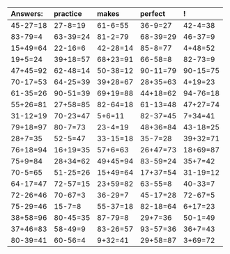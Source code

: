| Answers: | practice | makes | perfect | ! |
| :--- | :--- | :--- | :--- | :--- |
| 45-27=18 | 27-8=19 | 61-6=55 | 36-9=27 | 42-4=38 | 
| 83-79=4 | 63-39=24 | 81-2=79 | 68-39=29 | 46-37=9 | 
| 15+49=64 | 22-16=6 | 42-28=14 | 85-8=77 | 4+48=52 | 
| 19+5=24 | 39+18=57 | 68+23=91 | 66-58=8 | 82-73=9 | 
| 47+45=92 | 62-48=14 | 50-38=12 | 90-11=79 | 90-15=75 | 
| 70-17=53 | 64-25=39 | 39+28=67 | 28+35=63 | 4+19=23 | 
| 61-35=26 | 90-51=39 | 69+19=88 | 44+18=62 | 94-76=18 | 
| 55+26=81 | 27+58=85 | 82-64=18 | 61-13=48 | 47+27=74 | 
| 31-12=19 | 70-23=47 | 5+6=11 | 82-37=45 | 7+34=41 | 
| 79+18=97 | 80-7=73 | 23-4=19 | 48+36=84 | 43-18=25 | 
| 28+7=35 | 52-5=47 | 33-15=18 | 35-7=28 | 39+32=71 | 
| 76+18=94 | 16+19=35 | 57+6=63 | 26+47=73 | 18+69=87 | 
| 75+9=84 | 28+34=62 | 49+45=94 | 83-59=24 | 35+7=42 | 
| 70-5=65 | 51-25=26 | 15+49=64 | 17+37=54 | 31-19=12 | 
| 64-17=47 | 72-57=15 | 23+59=82 | 63-55=8 | 40-33=7 | 
| 72-26=46 | 70-67=3 | 36-29=7 | 45-17=28 | 72-67=5 | 
| 75-29=46 | 15-7=8 | 55-37=18 | 82-18=64 | 6+17=23 | 
| 38+58=96 | 80-45=35 | 87-79=8 | 29+7=36 | 50-1=49 | 
| 37+46=83 | 58-49=9 | 83-26=57 | 93-57=36 | 36+7=43 | 
| 80-39=41 | 60-56=4 | 9+32=41 | 29+58=87 | 3+69=72 | 
